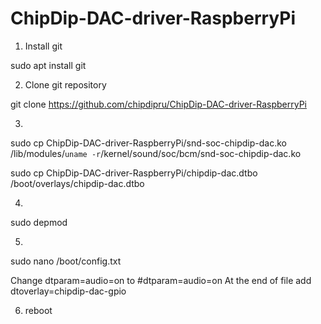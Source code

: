 # ChipDip-DAC-driver-RaspberryPi

1) Install git

sudo apt install git

2) Clone git repository

git clone https://github.com/chipdipru/ChipDip-DAC-driver-RaspberryPi

3) 

sudo cp ChipDip-DAC-driver-RaspberryPi/snd-soc-chipdip-dac.ko /lib/modules/`uname -r`/kernel/sound/soc/bcm/snd-soc-chipdip-dac.ko

sudo cp ChipDip-DAC-driver-RaspberryPi/chipdip-dac.dtbo /boot/overlays/chipdip-dac.dtbo

4)

sudo depmod

5)

sudo nano /boot/config.txt

Change dtparam=audio=on to #dtparam=audio=on
At the end of file add
dtoverlay=chipdip-dac-gpio

6) reboot
